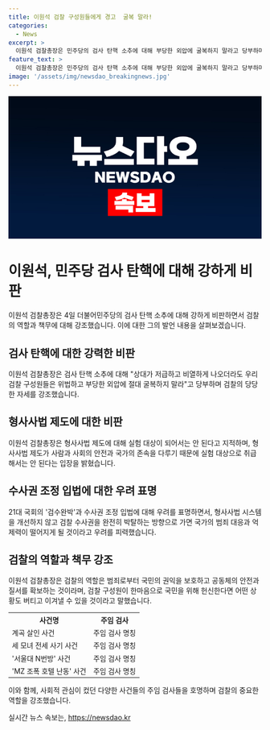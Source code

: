 ```yaml
---
title: 이원석 검찰 구성원들에게 경고  굴복 말라!
categories:
  - News
excerpt: >
  이원석 검찰총장은 민주당의 검사 탄핵 소추에 대해 부당한 외압에 굴복하지 말라고 당부하며, 형사사법제도를 실험 대상으로 만들어서는 안 된다고 지적했다. 또한, 검수완박 시즌2를 겨냥하여 형사사법 시스템에 대한 비판을 제기했고, 검찰의 역할과 책무에 대해 강조했다. 더불어 사법제도가 국민의 권익을 보호하고 공동체의 안전과 질서를 확보하는 것이 중요하다고 강조했다. 
feature_text: >
  이원석 검찰총장은 민주당의 검사 탄핵 소추에 대해 부당한 외압에 굴복하지 말라고 당부하며, 형사사법제도를 실험 대상으로 만들어서는 안 된다고 지적했다. 또한, 검수완박 시즌2를 겨냥하여 형사사법 시스템에 대한 비판을 제기했고, 검찰의 역할과 책무에 대해 강조했다. 더불어 사법제도가 국민의 권익을 보호하고 공동체의 안전과 질서를 확보하는 것이 중요하다고 강조했다. 
image: '/assets/img/newsdao_breakingnews.jpg'
---
```


<p><img src="/assets/img/newsdao_breakingnews.jpg" alt="pcversion 속보" /></p>

<h1 data-ke-size="size24">이원석, 민주당 검사 탄핵에 대해 강하게 비판</h1>

<p data-ke-size="size16">이원석 검찰총장은 4일 더불어민주당의 검사 탄핵 소추에 대해 강하게 비판하면서 검찰의 역할과 책무에 대해 강조했습니다. 이에 대한 그의 발언 내용을 살펴보겠습니다.</p>

<h2 data-ke-size="size26">검사 탄핵에 대한 강력한 비판</h2>

<p data-ke-size="size16">이원석 검찰총장은 검사 탄핵 소추에 대해 "상대가 저급하고 비열하게 나오더라도 우리 검찰 구성원들은 위법하고 부당한 외압에 절대 굴복하지 말라"고 당부하며 검찰의 당당한 자세를 강조했습니다.</p>

<h2 data-ke-size="size26">형사사법 제도에 대한 비판</h2>

<p data-ke-size="size16">이원석 검찰총장은 형사사법 제도에 대해 실험 대상이 되어서는 안 된다고 지적하며, 형사사법 제도가 사람과 사회의 안전과 국가의 존속을 다루기 때문에 실험 대상으로 취급해서는 안 된다는 입장을 밝혔습니다.</p>

<h2 data-ke-size="size26">수사권 조정 입법에 대한 우려 표명</h2>

<p data-ke-size="size16">21대 국회의 '검수완박'과 수사권 조정 입법에 대해 우려를 표명하면서, 형사사법 시스템을 개선하지 않고 검찰 수사권을 완전히 박탈하는 방향으로 가면 국가의 범죄 대응과 억제력이 떨어지게 될 것이라고 우려를 피력했습니다.</p>

<h2 data-ke-size="size26">검찰의 역할과 책무 강조</h2>

<p data-ke-size="size16">이원석 검찰총장은 검찰의 역할은 범죄로부터 국민의 권익을 보호하고 공동체의 안전과 질서를 확보하는 것이라며, 검찰 구성원이 한마음으로 국민을 위해 헌신한다면 어떤 상황도 버티고 이겨낼 수 있을 것이라고 말했습니다.</p>

<table>
    <tr>
        <th>사건명</th>
        <th>주임 검사</th>
    </tr>
    <tr>
        <td>계곡 살인 사건</td>
        <td>주임 검사 명칭</td>
    </tr>
    <tr>
        <td>세 모녀 전세 사기 사건</td>
        <td>주임 검사 명칭</td>
    </tr>
    <tr>
        <td>'서울대 N번방' 사건</td>
        <td>주임 검사 명칭</td>
    </tr>
    <tr>
        <td>'MZ 조폭 호텔 난동' 사건</td>
        <td>주임 검사 명칭</td>
    </tr>
</table>

<p data-ke-size="size16">이와 함께, 사회적 관심이 컸던 다양한 사건들의 주임 검사들을 호명하며 검찰의 중요한 역할을 강조했습니다.</p>
실시간 뉴스 속보는, <a href="https://newsdao.kr" rel="dofollow">https://newsdao.kr</a>


